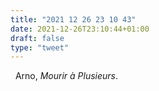 ```yaml
---
title: "2021 12 26 23 10 43"
date: 2021-12-26T23:10:44+01:00
draft: false
type: "tweet"
---
```

<a href="" class="iconfont icon-music" title="rss"></a> &nbsp; Arno, *Mourir à Plusieurs*.
